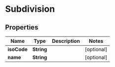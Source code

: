 # Subdivision

## Properties
Name | Type | Description | Notes
------------ | ------------- | ------------- | -------------
**isoCode** | **String** |  |  [optional]
**name** | **String** |  |  [optional]
